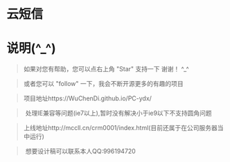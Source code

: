 # 云短信

# 说明(^_^)

>  如果对您有帮助，您可以点右上角 "Star" 支持一下 谢谢！ ^_^

>  或者您可以 "follow" 一下，我会不断开源更多的有趣的项目

>  项目地址https://WuChenDi.github.io/PC-ydx/

>  处理IE兼容等问题(ie7以上),暂时没有解决小于ie9以下不支持圆角问题

>  上线地址http://mccll.cn/crm0001/index.html(目前还属于在公司服务器当中运行)

>  想要设计稿可以联系本人QQ:996194720
